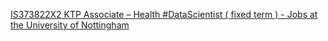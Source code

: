 [IS373822X2 KTP Associate – Health #DataScientist ( fixed term ) - Jobs at the University of Nottingham ](https://qi.tc/qi/101935)